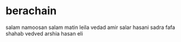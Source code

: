 # berachain
salam
namoosan salam
matin
leila
vedad
amir
salar
hasani
sadra
fafa
shahab
vedved
arshia
hasan
eli

